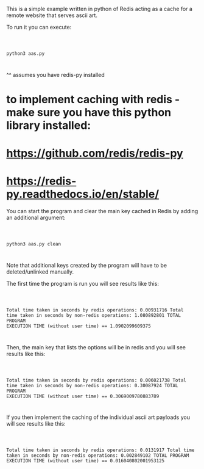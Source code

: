 This is a simple example written in python of Redis acting as a cache for a remote website that serves ascii art.

To run it you can execute:

<code>

python3 aas.py

</code>

^^ assumes you have redis-py installed

# to implement caching with redis - make sure you have this python library installed: 
# https://github.com/redis/redis-py
# https://redis-py.readthedocs.io/en/stable/

You can start the program and clear the main key cached in Redis by adding an additional argument:

<code>

python3 aas.py clean

</code>

Note that additional keys created by the program will have to be deleted/unlinked manually.

The first time the program is run you will see results like this:

<code>

Total time taken in seconds by redis operations: 0.00931716
Total time taken in seconds by non-redis operations: 1.080892801
TOTAL PROGRAM EXECUTION TIME (without user time) == 1.0902099609375

</code>

Then, the main key that lists the options will be in redis and you will see results like this:

<code>

Total time taken in seconds by redis operations: 0.006021738
Total time taken in seconds by non-redis operations: 0.30087924
TOTAL PROGRAM EXECUTION TIME (without user time) == 0.3069009780883789

</code>

If you then implement the caching of the individual ascii art payloads you will see results like this:

<code>

Total time taken in seconds by redis operations: 0.0131917
Total time taken in seconds by non-redis operations: 0.002849102
TOTAL PROGRAM EXECUTION TIME (without user time) == 0.016040802001953125

</code>